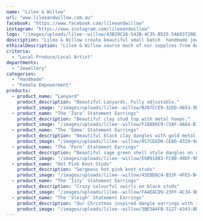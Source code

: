 ```yaml
---
name: "Lilee & Willow"
url: "www.lileeandwillow.com.au"
facebook: "https://www.facebook.com/lileeandwillow"
instagram: "https://www.instagram.com/lileeandwillow"
logo: "/images/uploads/lilee--willow/43B29C16-542B-4C35-B525-5A603720D1AE.jpeg"
description: "Lilee & Willow create beautiful small batch  handmade jewellery. Including unique, colourful & lightweight hypoallergenic earrings - Dangles & Studs. We also create beautiful lanyards, perfect for teacher gifts! \r\n\r\nAll of our products are handmade locally in the Yarra Valley by Kelly."
ethicalDescription: "Lilee & Willow source much of our supplies from Australian business, supporting the local economy as much as possible."
criteria:
  - "Local Produce/Local Artist"
departments:
  - "Jewellery"
categories:
  - "Handmade"
  - "Female Empowerment"
products:
  - product_name: "Lanyard"
    product_description: "Beautiful Lanyards, Fully adjustable."
    product_image: "/images/uploads/lilee--willow/B287CCE9-32ED-4653-9DC9-CDD30642BA83.jpeg"
  - product_name: "The ‘Zara’ Statement Earrings"
    product_description: "Beautiful clay stud top with metal hoops."
    product_image: "/images/uploads/lilee--willow/F18886C9-C5AF-4A84-B7A6-8D96E496F12F.jpeg"
  - product_name: "The ‘Emma’ Statement Earrings"
    product_description: "Beautiful black clay dangles with gold metal accent."
    product_image: "/images/uploads/lilee--willow/857CEED0-CEAD-4329-9AA3-20620C408FF6.jpeg"
  - product_name: "The ‘Fern’ Statement Earrings"
    product_description: "Beautiful sage green shell style dangles on a black stud."
    product_image: "/images/uploads/lilee--willow/E6B91883-FC8B-49DF-9EED-95E2AB398BB9.jpeg"
  - product_name: "Hot Pink Knot Studs"
    product_description: "Gorgeous hot pink knot studs"
    product_image: "/images/uploads/lilee--willow/45EBD8C4-B33F-4FE5-B4F6-9FEAD11286A6.jpeg"
  - product_name: "The ‘Izzy’ Statement Earrings"
    product_description: "Crazy colourful swirls on black studs"
    product_image: "/images/uploads/lilee--willow/FA4EACD9-23FF-4C34-9B5E-9B6DDB873F85.jpeg"
  - product_name: "The ‘Sleigh’ Statement Earrings"
    product_description: "Our Christmas inspired dangle earrings with red & green glitter."
    product_image: "/images/uploads/lilee--willow/3BE5A4FB-5127-4343-BDF8-DD6BDBC3E0A7.jpeg"
---
```

